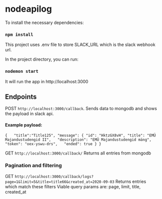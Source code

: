 # nodeapilog

To install the necessary dependencies:

### `npm install`

This project uses .env file to store SLACK_URL which is the slack webhook url.

In the project directory, you can run:

### `nodemon start`

It will run the app in http://localhost:3000

## Endpoints
POST `http://localhost:3000/callback`.
Sends data to mongodb and shows the payload in slack api.
#### Example payload:

` {   "title":"Title125",
    "message": {
        "id": "HktzGX8vH",
        "title": "EMÜ Majandustudengid II",  
        "description": "EMÜ Majandustudengid mäng",  
        "token": "oex-yswu-drs",  
        "ended": true
    }
} `

GET `http://localhost:3000/callback/`
Returns all entries from mongodb

### Pagination and filtering
GET `http://localhost:3000/callback/logs?page=1&limit=5&title=title66&created_at=2020-09-03`
Returns entries which match these filters
Viable query params are: page, limit, title, created_at

